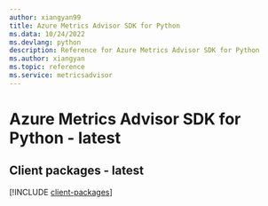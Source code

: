 ```yaml
---
author: xiangyan99
title: Azure Metrics Advisor SDK for Python
ms.data: 10/24/2022
ms.devlang: python
description: Reference for Azure Metrics Advisor SDK for Python
ms.author: xiangyan
ms.topic: reference
ms.service: metricsadvisor
---
```

# Azure Metrics Advisor SDK for Python - latest

## Client packages - latest
[!INCLUDE [client-packages](metrics-advisor-client-index.md)]